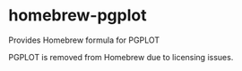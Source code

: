 # homebrew-pgplot
Provides Homebrew formula for PGPLOT

PGPLOT is removed from Homebrew due to licensing issues.
